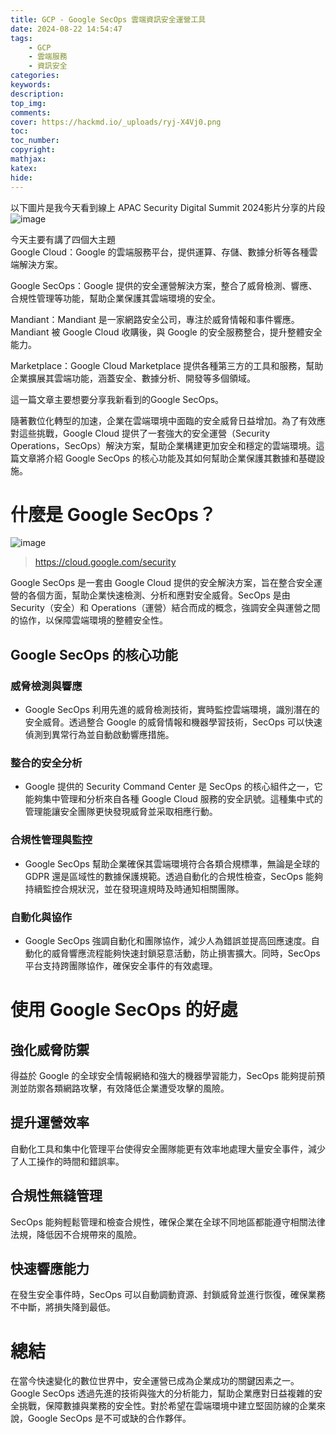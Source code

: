 ```yaml
---
title: GCP - Google SecOps 雲端資訊安全運營工具
date: 2024-08-22 14:54:47
tags:
    - GCP
    - 雲端服務
    - 資訊安全
categories:
keywords:
description:
top_img:
comments:
cover: https://hackmd.io/_uploads/ryj-X4Vj0.png
toc:
toc_number:
copyright:
mathjax:
katex:
hide:
---
```


以下圖片是我今天看到線上 APAC Security Digital Summit 2024影片分享的片段
![image](https://hackmd.io/_uploads/ryj-X4Vj0.png)

今天主要有講了四個大主題  
Google Cloud：Google 的雲端服務平台，提供運算、存儲、數據分析等各種雲端解決方案。

Google SecOps：Google 提供的安全運營解決方案，整合了威脅檢測、響應、合規性管理等功能，幫助企業保護其雲端環境的安全。

Mandiant：Mandiant 是一家網路安全公司，專注於威脅情報和事件響應。Mandiant 被 Google Cloud 收購後，與 Google 的安全服務整合，提升整體安全能力。

Marketplace：Google Cloud Marketplace 提供各種第三方的工具和服務，幫助企業擴展其雲端功能，涵蓋安全、數據分析、開發等多個領域。

這一篇文章主要想要分享我新看到的Google SecOps。

隨著數位化轉型的加速，企業在雲端環境中面臨的安全威脅日益增加。為了有效應對這些挑戰，Google Cloud 提供了一套強大的安全運營（Security Operations，SecOps）解決方案，幫助企業構建更加安全和穩定的雲端環境。這篇文章將介紹 Google SecOps 的核心功能及其如何幫助企業保護其數據和基礎設施。


# 什麼是 Google SecOps？

![image](https://hackmd.io/_uploads/S1PgyDNj0.png)
>https://cloud.google.com/security

Google SecOps 是一套由 Google Cloud 提供的安全解決方案，旨在整合安全運營的各個方面，幫助企業快速檢測、分析和應對安全威脅。SecOps 是由 Security（安全）和 Operations（運營）結合而成的概念，強調安全與運營之間的協作，以保障雲端環境的整體安全性。

## Google SecOps 的核心功能

### 威脅檢測與響應
   - Google SecOps 利用先進的威脅檢測技術，實時監控雲端環境，識別潛在的安全威脅。透過整合 Google 的威脅情報和機器學習技術，SecOps 可以快速偵測到異常行為並自動啟動響應措施。

### 整合的安全分析
   - Google 提供的 Security Command Center 是 SecOps 的核心組件之一，它能夠集中管理和分析來自各種 Google Cloud 服務的安全訊號。這種集中式的管理能讓安全團隊更快發現威脅並采取相應行動。

### 合規性管理與監控
   - Google SecOps 幫助企業確保其雲端環境符合各類合規標準，無論是全球的 GDPR 還是區域性的數據保護規範。透過自動化的合規性檢查，SecOps 能夠持續監控合規狀況，並在發現違規時及時通知相關團隊。

### 自動化與協作
   - Google SecOps 強調自動化和團隊協作，減少人為錯誤並提高回應速度。自動化的威脅響應流程能夠快速封鎖惡意活動，防止損害擴大。同時，SecOps 平台支持跨團隊協作，確保安全事件的有效處理。

# 使用 Google SecOps 的好處

## 強化威脅防禦
得益於 Google 的全球安全情報網絡和強大的機器學習能力，SecOps 能夠提前預測並防禦各類網路攻擊，有效降低企業遭受攻擊的風險。

## 提升運營效率
自動化工具和集中化管理平台使得安全團隊能更有效率地處理大量安全事件，減少了人工操作的時間和錯誤率。

## 合規性無縫管理
SecOps 能夠輕鬆管理和檢查合規性，確保企業在全球不同地區都能遵守相關法律法規，降低因不合規帶來的風險。

## 快速響應能力
在發生安全事件時，SecOps 可以自動調動資源、封鎖威脅並進行恢復，確保業務不中斷，將損失降到最低。

# 總結

在當今快速變化的數位世界中，安全運營已成為企業成功的關鍵因素之一。Google SecOps 透過先進的技術與強大的分析能力，幫助企業應對日益複雜的安全挑戰，保障數據與業務的安全性。對於希望在雲端環境中建立堅固防線的企業來說，Google SecOps 是不可或缺的合作夥伴。
